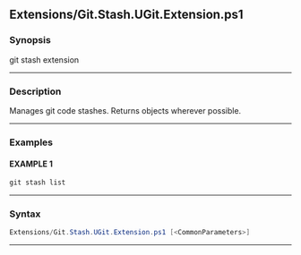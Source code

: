 
Extensions/Git.Stash.UGit.Extension.ps1
---------------------------------------
### Synopsis
git stash extension

---
### Description

Manages git code stashes.  Returns objects wherever possible.

---
### Examples
#### EXAMPLE 1
```PowerShell
git stash list
```

---
### Syntax
```PowerShell
Extensions/Git.Stash.UGit.Extension.ps1 [<CommonParameters>]
```
---





